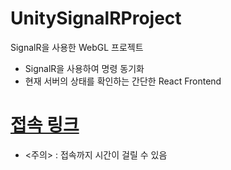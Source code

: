 # UnitySignalRProject
SignalR을 사용한 WebGL 프로젝트
- SignalR을 사용하여 명령 동기화
- 현재 서버의 상태를 확인하는 간단한 React Frontend

# [접속 링크](http://signalrserver.peachpeach.net:19999)
- <주의> : 접속까지 시간이 걸릴 수 있음
